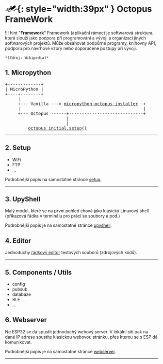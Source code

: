 # ![logo](img/logo_small.png){: style="width:39px" } Octopus FrameWork


!!! hint "**Framework**"
    Framework (aplikační rámec) je softwarová struktura, která slouží jako podpora při programování a vývoji a organizaci jiných softwarových projektů. Může obsahovat podpůrné programy, knihovny API, podporu pro návrhové vzory nebo doporučené postupy při vývoji.

    *(Zdroj: Wikipedia)*


## 1. Micropython

<pre>
+-------------+
| MicroPython |
+----+--------+
     |
     +--- Vanilla ---> <a href="/pip/#micropython-octopus-installer">micropython-octopus-installer</a> -+
     |                                                | 
     +--- Octopus ------+-----------------------------+
                        |
                        |
         <a href="/install/#octopus_initialsetup">octopus_initial.setup()</a>
</pre>

---

## 2. Setup

- WiFi
- FTP
- ...

Podrobnější popis na samostatné stránce [setup](/setup).

---

## 3. UpyShell

Malý modul, které se na první pohled chová jako klasický Linuxový shell (příkazová řádka v terminálu pro práci se soubory a pod.)

Podrobnější popis je na samostatné stránce [upyshell](/upyshell).

## 4. Editor

Jednoduchý [řádkový editor](/upyshell/#editor) testových souborů (zdrojových kódů).

---

## 5. Components / Utils

- config
- pubsub
- databáze
- BLE
- ...

## 6. Webserver

Ne ESP32 se dá spustit jednoduchý webový server. V lokální síti pak na dané IP adrese spustíte klasickou webovou stránku,
přes kterou se s ESP dá komunikovat.

Podrobnější popis je na samostatné stránce [webserver](/webserver).

--- 


